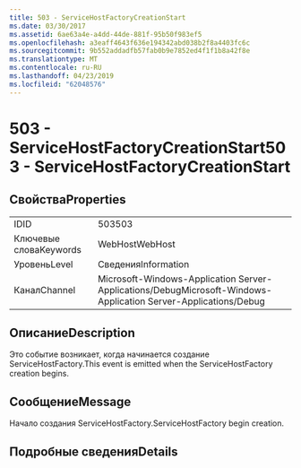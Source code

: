 ```yaml
---
title: 503 - ServiceHostFactoryCreationStart
ms.date: 03/30/2017
ms.assetid: 6ae63a4e-a4dd-44de-881f-95b50f983ef5
ms.openlocfilehash: a3eaff4643f636e194342abd038b2f8a4403fc6c
ms.sourcegitcommit: 9b552addadfb57fab0b9e7852ed4f1f1b8a42f8e
ms.translationtype: MT
ms.contentlocale: ru-RU
ms.lasthandoff: 04/23/2019
ms.locfileid: "62048576"
---
```

# <a name="503---servicehostfactorycreationstart"></a><span data-ttu-id="86782-102">503 - ServiceHostFactoryCreationStart</span><span class="sxs-lookup"><span data-stu-id="86782-102">503 - ServiceHostFactoryCreationStart</span></span>
## <a name="properties"></a><span data-ttu-id="86782-103">Свойства</span><span class="sxs-lookup"><span data-stu-id="86782-103">Properties</span></span>  
  
|||  
|-|-|  
|<span data-ttu-id="86782-104">ID</span><span class="sxs-lookup"><span data-stu-id="86782-104">ID</span></span>|<span data-ttu-id="86782-105">503</span><span class="sxs-lookup"><span data-stu-id="86782-105">503</span></span>|  
|<span data-ttu-id="86782-106">Ключевые слова</span><span class="sxs-lookup"><span data-stu-id="86782-106">Keywords</span></span>|<span data-ttu-id="86782-107">WebHost</span><span class="sxs-lookup"><span data-stu-id="86782-107">WebHost</span></span>|  
|<span data-ttu-id="86782-108">Уровень</span><span class="sxs-lookup"><span data-stu-id="86782-108">Level</span></span>|<span data-ttu-id="86782-109">Сведения</span><span class="sxs-lookup"><span data-stu-id="86782-109">Information</span></span>|  
|<span data-ttu-id="86782-110">Канал</span><span class="sxs-lookup"><span data-stu-id="86782-110">Channel</span></span>|<span data-ttu-id="86782-111">Microsoft-Windows-Application Server-Applications/Debug</span><span class="sxs-lookup"><span data-stu-id="86782-111">Microsoft-Windows-Application Server-Applications/Debug</span></span>|  
  
## <a name="description"></a><span data-ttu-id="86782-112">Описание</span><span class="sxs-lookup"><span data-stu-id="86782-112">Description</span></span>  
 <span data-ttu-id="86782-113">Это событие возникает, когда начинается создание ServiceHostFactory.</span><span class="sxs-lookup"><span data-stu-id="86782-113">This event is emitted when the ServiceHostFactory creation begins.</span></span>  
  
## <a name="message"></a><span data-ttu-id="86782-114">Сообщение</span><span class="sxs-lookup"><span data-stu-id="86782-114">Message</span></span>  
 <span data-ttu-id="86782-115">Начало создания ServiceHostFactory.</span><span class="sxs-lookup"><span data-stu-id="86782-115">ServiceHostFactory begin creation.</span></span>  
  
## <a name="details"></a><span data-ttu-id="86782-116">Подробные сведения</span><span class="sxs-lookup"><span data-stu-id="86782-116">Details</span></span>
